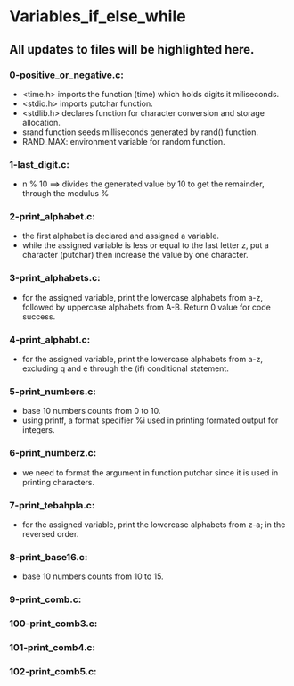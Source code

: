 # Variables_if_else_while
## All updates to files will be highlighted here.

### 0-positive_or_negative.c:

- <time.h> imports the function (time) which holds digits it miliseconds.
- <stdio.h> imports putchar function.
- <stdlib.h> declares function for character conversion and storage allocation. 
- srand function seeds milliseconds generated  by rand() function.
- RAND_MAX: environment variable for random function.

### 1-last_digit.c: 

- n % 10 ==> divides the generated value by 10 to get the remainder, through the modulus %

### 2-print_alphabet.c:
- the first alphabet is declared and assigned a variable.
- while the assigned variable is less or equal to the last letter z, put a character (putchar)
  then increase the value by one character.

### 3-print_alphabets.c:

- for the assigned variable, print the lowercase alphabets from a-z, followed by uppercase 
  alphabets from A-B. Return 0 value for code success.

### 4-print_alphabt.c:

- for the assigned variable, print the lowercase alphabets from a-z, excluding q and e through
  the (if) conditional statement.

### 5-print_numbers.c:

- base 10 numbers counts from 0 to 10.
- using printf, a format specifier %i used in printing formated output for integers.

### 6-print_numberz.c:

- we need to format the argument in function putchar since it is used in printing characters.

### 7-print_tebahpla.c:

- for the assigned variable, print the lowercase alphabets from z-a; in the reversed order.

### 8-print_base16.c:

- base 10 numbers counts from 10 to 15.

### 9-print_comb.c:

### 100-print_comb3.c:

### 101-print_comb4.c:

### 102-print_comb5.c:
